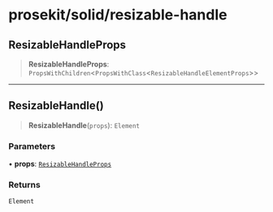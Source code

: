 # prosekit/solid/resizable-handle

<a id="ResizableHandleProps" name="ResizableHandleProps"></a>

## ResizableHandleProps

> **ResizableHandleProps**: `PropsWithChildren`\<`PropsWithClass`\<`ResizableHandleElementProps`\>\>

***

<a id="ResizableHandle" name="ResizableHandle"></a>

## ResizableHandle()

> **ResizableHandle**(`props`): `Element`

### Parameters

• **props**: [`ResizableHandleProps`](resizable-handle.md#ResizableHandleProps)

### Returns

`Element`
